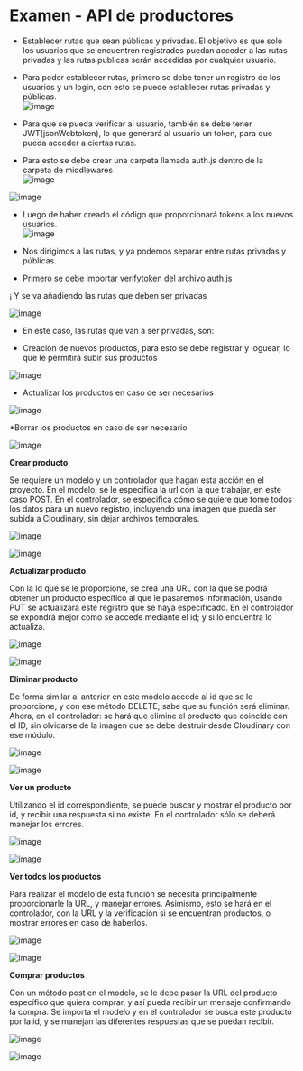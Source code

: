 # Examen - API de productores
* Establecer rutas que sean públicas y privadas. El objetivo es que solo los usuarios que se encuentren registrados puedan acceder a las rutas privadas y las rutas publicas serán accedidas por cualquier usuario.

* Para poder establecer rutas, primero se debe tener un registro de los usuarios y un login, con esto se puede establecer rutas privadas y públicas.<br>
![image](https://github.com/silviachaluisa/Productores/assets/133398724/d58091c7-5639-4f5a-b12d-a0fae4bfe3a9)

 
* Para que se pueda verificar al usuario, también se debe tener JWT(jsonWebtoken), lo que generará al usuario un token, para que pueda acceder a ciertas rutas. 
* Para esto se debe crear una carpeta llamada auth.js dentro de la carpeta de middlewares <br>
![image](https://github.com/silviachaluisa/Productores/assets/133398724/500df985-090f-4c7a-aa97-141b8b4d98eb) <br>

 
![image](https://github.com/silviachaluisa/Productores/assets/133398724/69babd53-fe6c-48be-8cdf-6d03839881a8)

 

* Luego de haber creado el código que proporcionará tokens a los nuevos usuarios.<br>
![image](https://github.com/silviachaluisa/Productores/assets/133398724/f3fd688e-5c10-439e-a795-658abc51476f)

* Nos dirigimos a las rutas, y ya podemos separar entre rutas privadas y públicas. <br>
* Primero se debe importar verifytoken del archivo auth.js <br>
 
¡ Y se va añadiendo las rutas que deben ser privadas <br>

![image](https://github.com/silviachaluisa/Productores/assets/133398724/695994f6-163f-4c9c-956d-1afdde8c8108)

 
* En este caso, las rutas que van a ser privadas, son: <br>

* Creación de nuevos productos, para esto se debe registrar y loguear, lo que le permitirá subir sus productos <br>

 ![image](https://github.com/silviachaluisa/Productores/assets/133398724/08f982d6-24ff-4fde-844c-14cf27fa0080)

* Actualizar los productos en caso de ser necesarios <br>

![image](https://github.com/silviachaluisa/Productores/assets/133398724/6e686486-42ee-41a3-a6aa-ade886d20e8a)

 
*Borrar los productos en caso de ser necesario 

![image](https://github.com/silviachaluisa/Productores/assets/133398724/5c70cac2-be53-49ed-9e79-c8cf4e3d4e98)

 
**Crear producto**

Se requiere un modelo y un controlador que hagan esta acción en el proyecto. En el modelo, se le especifica la url con la que trabajar, en este caso POST.  En el controlador, se especifica cómo se quiere que tome todos los datos para un nuevo registro, incluyendo una imagen que pueda ser subida a Cloudinary, sin dejar archivos temporales.

![image](https://github.com/JSaulB/PRODUCTORES/assets/150805792/0813588e-b809-40a9-ab85-d579824986b0)

![image](https://github.com/JSaulB/PRODUCTORES/assets/150805792/781600b2-87e2-455a-964a-218a877d4f8d)

**Actualizar producto**

Con la Id que se le proporcione, se crea una URL con la que se podrá obtener un producto específico al que le pasaremos información, usando PUT se actualizará este registro que se haya especificado. En el controlador se expondrá mejor como se accede mediante el id; y si lo encuentra lo actualiza. 

![image](https://github.com/JSaulB/PRODUCTORES/assets/150805792/98ff7d6c-0081-4832-8706-6463a73f251b)

![image](https://github.com/JSaulB/PRODUCTORES/assets/150805792/0001e56b-f2cc-431d-9296-d6fa7f2e8c6a)


**Eliminar producto**

De forma similar al anterior en este modelo accede al id que se le proporcione, y con ese método DELETE; sabe que su función será eliminar. Ahora, en el controlador: se hará que elimine el producto que coincide con el ID, sin olvidarse de la imagen que se debe destruir desde Cloudinary con ese módulo.

![image](https://github.com/JSaulB/PRODUCTORES/assets/150805792/39dd4457-5990-45a5-9183-aeb15383fcdc)

![image](https://github.com/JSaulB/PRODUCTORES/assets/150805792/b4f1929b-9617-49db-b50c-b9b0063c18f2)

**Ver un producto**

Utilizando el id correspondiente, se puede buscar y mostrar el producto por id, y recibir una respuesta si no existe.  En el controlador sólo se deberá manejar los errores.

![image](https://github.com/JSaulB/PRODUCTORES/assets/150805792/bef79f26-e73a-4287-917e-40107d75dc37)

![image](https://github.com/JSaulB/PRODUCTORES/assets/150805792/54e41067-2144-4458-b81c-2bdc0dc94c31)

**Ver todos los productos**

Para realizar el modelo de esta función se necesita principalmente proporcionarle la URL, y manejar errores. Asimismo, esto se hará en el controlador, con la URL y la verificación si se encuentran productos, o mostrar errores en caso de haberlos.

![image](https://github.com/JSaulB/PRODUCTORES/assets/150805792/5489bb28-dc06-40c7-bb82-b4b39704a18b)

![image](https://github.com/JSaulB/PRODUCTORES/assets/150805792/336113a0-4032-4956-9866-8df882c78b9d)

**Comprar productos**

Con un método post en el modelo, se le debe pasar la URL del producto específico que quiera comprar, y así pueda recibir un mensaje confirmando la compra. Se importa el modelo y en el controlador se busca este producto por la id, y se manejan las diferentes respuestas que se puedan recibir.

![image](https://github.com/JSaulB/PRODUCTORES/assets/150805792/a0b100f4-5318-4604-b54b-b141d7c2cfad)

![image](https://github.com/JSaulB/PRODUCTORES/assets/150805792/3d66a343-4f42-4785-beb6-32918e02d5e0)









